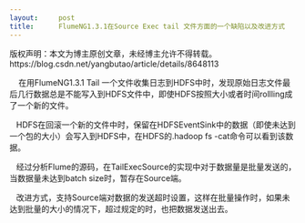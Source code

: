 ```yaml
---
layout:     post
title:      FlumeNG1.3.1在Source Exec tail 文件方面的一个缺陷以及改进方式
---
```

<div id="article_content" class="article_content clearfix csdn-tracking-statistics" data-pid="blog" data-mod="popu_307" data-dsm="post">
								<div class="article-copyright">
					版权声明：本文为博主原创文章，未经博主允许不得转载。					https://blog.csdn.net/yangbutao/article/details/8648113				</div>
								            <link rel="stylesheet" href="https://csdnimg.cn/release/phoenix/template/css/ck_htmledit_views-f76675cdea.css">
						<div class="htmledit_views" id="content_views">
                
<p>    在用FlumeNG1.3.1 Tail 一个文件收集日志到HDFS中时，发现原始日志文件最后几行数据总是不能写入到HDFS文件中，即使HDFS按照大小或者时间rollling成了一个新的文件。</p>
<p>   HDFS在回滚一个新的文件中时，保留在HDFSEventSink中的数据（即使未达到一个包的大小）会写入到HDFS中，在HDFS的.hadoop fs -cat命令可以看到该数据。</p>
<p>   经过分析Flume的源码，在TailExecSource的实现中对于数据量是批量发送的，当数据量未达到batch size时，暂存在Source端。</p>
<p>   改进方式，支持Source端对数据的发送超时设置，这样在批量操作时，如果未达到批量的大小的情况下，超过规定的时，也把数据发送出去。</p>
<p> </p>
<p> </p>
<p> </p>
            </div>
                </div>